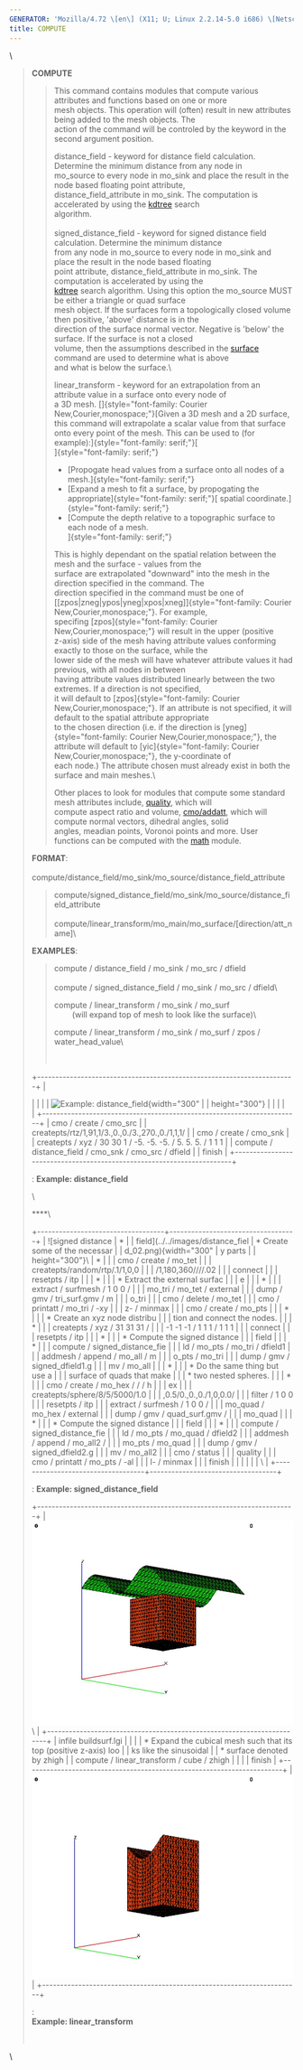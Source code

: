 ```yaml
---
GENERATOR: 'Mozilla/4.72 \[en\] (X11; U; Linux 2.2.14-5.0 i686) \[Netscape\]'
title: COMPUTE
---
```


\

> **COMPUTE**
>
> > This command contains modules that compute various attributes and
> > functions based on one or more\
> > mesh objects. This operation will (often) result in new attributes
> > being added to the mesh objects. The\
> > action of the command will be controled by the keyword in the second
> > argument position.
> >
> > distance\_field - keyword for distance field calculation. Determine
> > the minimum distance from any node in\
> > mo\_source to every node in mo\_sink and place the result in the
> > node based floating point attribute,\
> > distance\_field\_attribute in mo\_sink. The computation is
> > accelerated by using the
> > [kdtree](kdtree.html "KDTREE search algorighm") search\
> > algorithm.\
> > \
> > signed\_distance\_field - keyword for signed distance field
> > calculation. Determine the minimum distance    \
> > from any node in mo\_source to every node in mo\_sink and place the
> > result in the node based floating        \
> > point attribute, distance\_field\_attribute in mo\_sink. The
> > computation is accelerated by using the      \
> > [kdtree](kdtree.html "KDTREE search algorighm") search algorithm.
> > Using this option the mo\_source MUST be either a triangle or quad
> > surface        \
> > mesh object. If the surfaces form a topologically closed volume then
> > positive, 'above' distance is in the    \
> > direction of the surface normal vector. Negative is 'below' the
> > surface. If the surface is not a closed        \
> > volume, then the assumptions described in the
> > [surface](SURFACE.html) command are used to determine what is above
> >    \
> > and what is below the surface.\
> >
> > linear\_transform - keyword for an extrapolation from an attribute
> > value in a surface onto every node of\
> > a 3D mesh.
> > []{style="font-family: Courier New,Courier,monospace;"}[Given a 3D
> > mesh and a 2D surface, this command will extrapolate a scalar value
> > from that surface\
> > onto every point of the mesh. This can be used to (for
> > example):]{style="font-family: serif;"}[\
> > ]{style="font-family: serif;"}
> >
> > -   [Propogate head values from a surface onto all nodes of a
> >     mesh.]{style="font-family: serif;"}
> > -   [Expand a mesh to fit a surface, by propogating the
> >     appropriate]{style="font-family: serif;"}[ spatial
> >     coordinate.]{style="font-family: serif;"}
> > -   [Compute the depth relative to a topographic surface to each
> >     node of a mesh.\
> >     ]{style="font-family: serif;"}
> >
> > This is highly dependant on the spatial relation between the mesh
> > and the surface - values from the\
> > surface are extrapolated "downward" into the mesh in the direction
> > specified in the command. The\
> > direction specified in the command must be one of
> > [\[zpos|zneg|ypos|yneg|xpos|xneg\]]{style="font-family: Courier New,Courier,monospace;"}.
> > For example,\
> > specifing
> > [zpos]{style="font-family: Courier New,Courier,monospace;"} will
> > result in the upper (positive\
> > z-axis) side of the mesh having attribute values conforming exactly
> > to those on the surface, while the\
> > lower side of the mesh will have whatever attribute values it had
> > previous, with all nodes in between\
> > having attribute values distributed linearly between the two
> > extremes. If a direction is not specified,\
> > it will default to
> > [zpos]{style="font-family: Courier New,Courier,monospace;"}. If an
> > attribute is not specified, it will default to the spatial attribute
> > appropriate\
> > to the chosen direction (i.e. if the direction is
> > [yneg]{style="font-family: Courier New,Courier,monospace;"}, the
> > attribute will default to
> > [yic]{style="font-family: Courier New,Courier,monospace;"}, the
> > y-coordinate of\
> > each node.) The attribute chosen must already exist in both the
> > surface and main meshes.\
> >
> > Other places to look for modules that compute some standard mesh
> > attributes include, [quality](QUALITY.html "Mesh Quality"), which
> > will\
> > compute aspect ratio and volume,
> > [cmo/addatt](cmo/cmo_addatt.html "Add Attribute"), which will
> > compute normal vectors, dihedral angles, solid\
> > angles, meadian points, Voronoi points and more. User functions can
> > be computed with the [math](MATH.html "Math Functions") module.
>
> **FORMAT**:\
>    
> compute/distance\_field/mo\_sink/mo\_source/distance\_field\_attribute
>
> > compute/signed\_distance\_field/mo\_sink/mo\_source/distance\_field\_attribute\
> > \
> > compute/linear\_transform/mo\_main/mo\_surface/\[direction/att\_name\]\
>
> **EXAMPLES**:
>
> > compute / distance\_field / mo\_sink / mo\_src / dfield\
> > \
> > compute / signed\_distance\_field / mo\_sink / mo\_src / dfield\
> >
> > compute / linear\_transform / mo\_sink / mo\_surf        \
> >         (will expand top of mesh to look like the surface)\
> >
> > compute / linear\_transform / mo\_sink / mo\_surf / zpos /
> > water\_head\_value\
> >
> >  
>
> +-----------------------------------------------------------------------+
> | <div align="left">                                                    |
> |                                                                       |
> | ![Example: distance\_field](../distance_field_01.png){width="300"     |
> | height="300"}                                                         |
> |                                                                       |
> | </div>                                                                |
> +-----------------------------------------------------------------------+
> |     cmo / create / cmo_src                                            |
> |     createpts/rtz/1,91,1/3.,0.,0./3.,270.,0./1,1,1/                   |
> |     cmo / create / cmo_snk                                            |
> |     createpts / xyz / 30 30 1 / -5. -5. -5. / 5. 5. 5. / 1 1 1        |
> |     compute / distance_field / cmo_snk / cmo_src / dfield             |
> |     finish                                                            |
> +-----------------------------------------------------------------------+
>
> :  **Example: distance\_field**
>
> \
>
> <div align="left">
>
> ****\
>
> </div>
>
> +-----------------------------------+-----------------------------------+
> | ![signed distance                 |     *                             |
> | field](../../images/distance_fiel |     * Create some of the necessar |
> | d_02.png){width="300"             | y parts                           |
> | height="300"}\                    |     *                             |
> |                                   |     cmo / create / mo_tet         |
> |                                   |     createpts/random/rtp/.1/1,0,0 |
> |                                   | /1,180,360////.02                 |
> |                                   |     connect                       |
> |                                   |     resetpts / itp                |
> |                                   |     *                             |
> |                                   |     * Extract the external surfac |
> |                                   | e                                 |
> |                                   |     *                             |
> |                                   |     extract / surfmesh / 1 0 0 /  |
> |                                   | mo_tri / mo_tet / external        |
> |                                   |     dump / gmv / tri_surf.gmv / m |
> |                                   | o_tri                             |
> |                                   |     cmo / delete / mo_tet         |
> |                                   |     cmo / printatt / mo_tri / -xy |
> |                                   | z- / minmax                       |
> |                                   |     cmo / create / mo_pts         |
> |                                   |     *                             |
> |                                   |     * Create an xyz node distribu |
> |                                   | tion and connect the nodes.       |
> |                                   |     *                             |
> |                                   |     createpts / xyz / 31 31 31 /  |
> |                                   | -1 -1 -1 / 1 1 1 / 1 1 1          |
> |                                   |     connect                       |
> |                                   |     resetpts / itp                |
> |                                   |     *                             |
> |                                   |     * Compute the signed distance |
> |                                   |  field                            |
> |                                   |     *                             |
> |                                   |     compute / signed_distance_fie |
> |                                   | ld / mo_pts / mo_tri / dfield1    |
> |                                   |     addmesh / append / mo_all / m |
> |                                   | o_pts / mo_tri                    |
> |                                   |     dump / gmv / signed_dfield1.g |
> |                                   | mv / mo_all                       |
> |                                   |     *                             |
> |                                   |     * Do the same thing but use a |
> |                                   |  surface of quads that make       |
> |                                   |     * two nested spheres.         |
> |                                   |     *                             |
> |                                   |     cmo / create / mo_hex / / / h |
> |                                   | ex                                |
> |                                   |     createpts/sphere/8/5/5000/1.0 |
> |                                   | ,0.5/0.,0.,0./1,0,0.0/            |
> |                                   |     filter / 1 0 0                |
> |                                   |     resetpts / itp                |
> |                                   |     extract / surfmesh / 1 0 0 /  |
> |                                   | mo_quad / mo_hex / external       |
> |                                   |     dump / gmv / quad_surf.gmv /  |
> |                                   | mo_quad                           |
> |                                   |     *                             |
> |                                   |     * Compute the signed distance |
> |                                   |  field                            |
> |                                   |     *                             |
> |                                   |     compute / signed_distance_fie |
> |                                   | ld / mo_pts / mo_quad / dfield2   |
> |                                   |     addmesh / append / mo_all2 /  |
> |                                   | mo_pts / mo_quad                  |
> |                                   |     dump / gmv / signed_dfield2.g |
> |                                   | mv / mo_all2                      |
> |                                   |     cmo / status                  |
> |                                   |     quality                       |
> |                                   |     cmo / printatt / mo_pts / -al |
> |                                   | l- / minmax                       |
> |                                   |     finish                        |
> |                                   |                                   |
> |                                   | \                                 |
> +-----------------------------------+-----------------------------------+
>
> :  **Example: signed\_distance\_field**
>
> +-----------------------------------------------------------------------+
> | ![Example: lin\_extp\_before](../../images/lin_extp_before.jpg)\      |
> +-----------------------------------------------------------------------+
> |     infile buildsurf.lgi                                              |
> |                                                                       |
> |     * Expand the cubical mesh such that its top (positive z-axis) loo |
> | ks like the sinusoidal                                                |
> |     * surface denoted by zhigh                                        |
> |     compute / linear_transform / cube / zhigh                         |
> |                                                                       |
> |     finish                                                            |
> +-----------------------------------------------------------------------+
> | ![Example: lin\_extp\_after](../../images/lin_extp_after.jpg)         |
> +-----------------------------------------------------------------------+
>
> : **\
> Example: linear\_transform**
>
>  

\

